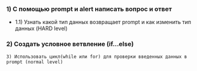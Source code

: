 ### 1) С помощью prompt и alert написать вопрос и ответ

- 1.1) Узнать какой тип данных возвращает prompt и как изменить тип данных (HARD level)

### 2) Создать условное ветвление (if...else)

```3) Использовать цикл(while или for) для проверки введенных данных в prompt (normal level)```
